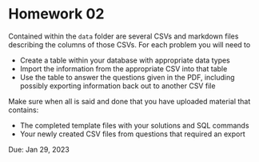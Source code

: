 # Homework 02

Contained within the `data` folder are several CSVs and markdown files describing the columns of those CSVs. For each problem you will need to
* Create a table within your database with appropriate data types
* Import the information from the appropriate CSV into that table
* Use the table to answer the questions given in the PDF, including possibly exporting information back out to another CSV file

Make sure when all is said and done that you have uploaded material that contains:
* The completed template files with your solutions and SQL commands
* Your newly created CSV files from questions that required an export


Due: Jan 29, 2023
